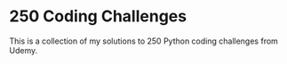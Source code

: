 # 250 Coding Challenges
This is a collection of my solutions to 250 Python coding challenges from Udemy.
